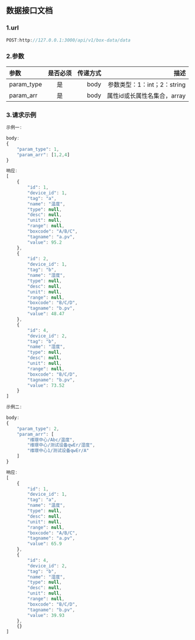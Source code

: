 ## 数据接口文档
### 1.url
```javascript
POST:http://127.0.0.1:3000/api/v1/box-data/data
```
### 2.参数
| 参数   | 是否必须 |   传递方式 | 描述 |
| :------------- | :----------: | ------------: | ------------: |
| param_type |   是   | body | 参数类型：1：int；2：string |
| param_arr       |    是     | body | 属性id或长属性名集合，array |

### 3.请求示例
```javascript
示例一:

body: 
{
    "param_type": 1,
    "param_arr": [1,2,4]
}

响应: 
[
    {
        "id": 1,
        "device_id": 1,
        "tag": "a",
        "name": "温度",
        "type": null,
        "desc": null,
        "unit": null,
        "range": null,
        "boxcode": "A/B/C",
        "tagname": "a.pv",
        "value": 95.2
    },
    {
        "id": 2,
        "device_id": 1,
        "tag": "b",
        "name": "湿度",
        "type": null,
        "desc": null,
        "unit": null,
        "range": null,
        "boxcode": "B/C/D",
        "tagname": "b.pv",
        "value": 48.47
    },
    {
        "id": 4,
        "device_id": 2,
        "tag": "b",
        "name": "湿度",
        "type": null,
        "desc": null,
        "unit": null,
        "range": null,
        "boxcode": "B/C/D",
        "tagname": "b.pv",
        "value": 73.52
    }
]
```

```javascript
示例二:

body:
{
    "param_type": 2,
    "param_arr": [
        "维璟中心/Abc/温度",
        "维璟中心/测试设备qwEr/湿度",
        "维璟中心1/测试设备qwEr/A"
    ]
}

响应:
[
    {
        "id": 1,
        "device_id": 1,
        "tag": "a",
        "name": "温度",
        "type": null,
        "desc": null,
        "unit": null,
        "range": null,
        "boxcode": "A/B/C",
        "tagname": "a.pv",
        "value": 65.9
    },
    {
        "id": 4,
        "device_id": 2,
        "tag": "b",
        "name": "湿度",
        "type": null,
        "desc": null,
        "unit": null,
        "range": null,
        "boxcode": "B/C/D",
        "tagname": "b.pv",
        "value": 39.93
    },
    {}
]
```